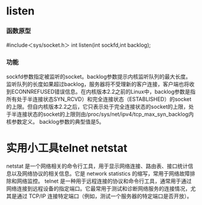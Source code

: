 # listen
### 函数原型
#include＜sys/socket.h＞
int listen(int sockfd,int backlog);
### 功能
sockfd参数指定被监听的socket。backlog参数提示内核监听队列的最大长度。
监听队列的长度如果超过backlog，服务器将不受理新的客户连接，客户端也将收到ECONNREFUSED错误信息。在内核版本2.2之前的Linux中，backlog参数是指所有处于半连接状态SYN_RCVD）和完全连接状态（ESTABLISHED）的socket的上限。但自内核版本2.2之后，它只表示处于完全连接状态的socket的上限，处于半连接状态的socket的上限则由/proc/sys/net/ipv4/tcp_max_syn_backlog内核参数定义。
backlog参数的典型值是5。

# 实用小工具telnet netstat 
netstat 是一个网络相关的命令行工具，用于显示网络连接、路由表、接口统计信息以及网络协议的相关信息。它是 network statistics 的缩写，常用于网络故障排除和网络监控。
telnet 是一种用于远程连接的协议和命令行工具，通常用于通过网络连接到远程设备的指定端口。它最常用于测试和诊断网络服务的连接情况，尤其是通过 TCP/IP 连接特定端口（例如，测试一个服务器的特定端口是否开放）。